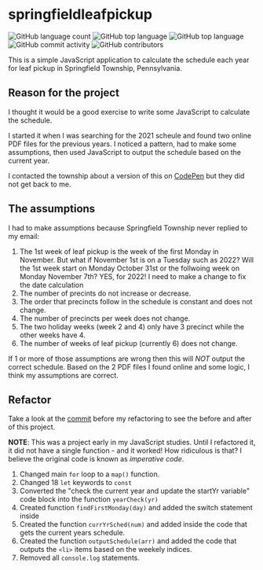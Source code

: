 # springfieldleafpickup

![GitHub language count](https://img.shields.io/github/languages/count/Kernix13/springfield-leaf-pickup?style=flat-square)
![GitHub top language](https://img.shields.io/github/languages/top/Kernix13/springfield-leaf-pickup?style=flat-square)
![GitHub top language](https://img.shields.io/github/directory-file-count/Kernix13/springfield-leaf-pickup?style=flat-square)
![GitHub commit activity](https://img.shields.io/github/commit-activity/y/Kernix13/springfield-leaf-pickup?style=flat-square)
![GitHub contributors](https://img.shields.io/github/contributors/Kernix13/springfield-leaf-pickup?style=flat-square)

This is a simple JavaScript application to calculate the schedule each year for leaf pickup in Springfield Township, Pennsylvania.

## Reason for the project

I thought it would be a good exercise to write some JavaScript to calculate the schedule.

I started it when I was searching for the 2021 scheule and found two online PDF files for the previous years. I noticed a pattern, had to make some assumptions, then used JavaScript to output the schedule based on the current year.

I contacted the township about a version of this on [CodePen](https://codepen.io/jim-kernicky/pen/PoJqzMd) but they did not get back to me.

## The assumptions

I had to make assumptions because Springfield Township never replied to my email:

1. The 1st week of leaf pickup is the week of the first Monday in November. But what if November 1st is on a Tuesday such as 2022? Will the 1st week start on Monday October 31st or the follwoing week on Monday November 7th? YES, for 2022! I need to make a change to fix the date calculation
1. The number of precints do not increase or decrease.
1. The order that precincts follow in the schedule is constant and does not change.
1. The number of precincts per week does not change.
1. The two holiday weeks (week 2 and 4) only have 3 precinct while the other weeks have 4.
1. The number of weeks of leaf pickup (currently 6) does not change.

If 1 or more of those assumptions are wrong then this will _NOT_ output the correct schedule. Based on the 2 PDF files I found online and some logic, I think my assumptions are correct.

## Refactor

Take a look at the [commit](https://github.com/Kernix13/springfield-leaf-pickup/commit/8bfde6dc9e4ccb542d48f3f14f69b4e7795d3fc5) before my refactoring to see the before and after of this project.

**NOTE**: This was a project early in my JavaScript studies. Until I refactored it, it did not have a single function - and it worked! How ridiculous is that? I believe the original code is known as _imperative code_.

1. Changed main `for` loop to a `map()` function.
1. Changed 18 `let` keywords to `const`
1. Converted the "check the current year and update the startYr variable" code block into the function `yearCheck(yr)`
1. Created function `findFirstMonday(day)` and added the switch statement inside
1. Created the function `currYrSched(num)` and added inside the code that gets the current years schedule.
1. Created the function `outputSchedule(arr)` and added the code that outputs the `<li>` items based on the weekely indices.
1. Removed all `console.log` statements.
